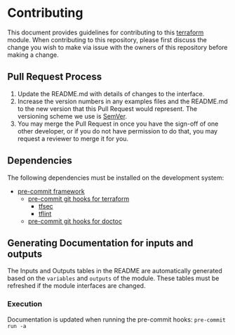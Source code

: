 # Contributing

This document provides guidelines for contributing to this [terraform] module.
When contributing to this repository, please first discuss the change you wish to make via issue
with the owners of this repository before making a change.

## Pull Request Process

1. Update the README.md with details of changes to the interface.
1. Increase the version numbers in any examples files and the README.md to the new version that this
   Pull Request would represent. The versioning scheme we use is [SemVer](http://semver.org/).
1. You may merge the Pull Request in once you have the sign-off of one other developer, or if you
   do not have permission to do that, you may request a reviewer to merge it for you.

## Dependencies

The following dependencies must be installed on the development system:

- [pre-commit framework][pcf]
  - [pre-commit git hooks for terraform][pcf-tf]
    - [tfsec]
    - [tflint]
  - [pre-commit git hooks for doctoc][pcf-doctoc]

## Generating Documentation for inputs and outputs

The Inputs and Outputs tables in the README are automatically generated based on
the `variables` and `outputs` of the module. These tables must be refreshed if the
module interfaces are changed.

### Execution

Documentation is updated when running the pre-commit hooks: `pre-commit run -a`

[pcf]: https://pre-commit.com/
[pcf-doctoc]: https://github.com/thlorenz/doctoc
[pcf-tf]: https://github.com/antonbabenko/pre-commit-terraform
[terraform]: https://terraform.io/
[tflint]: https://github.com/terraform-linters/tflint
[tfsec]: https://github.com/tfsec/tfsec
